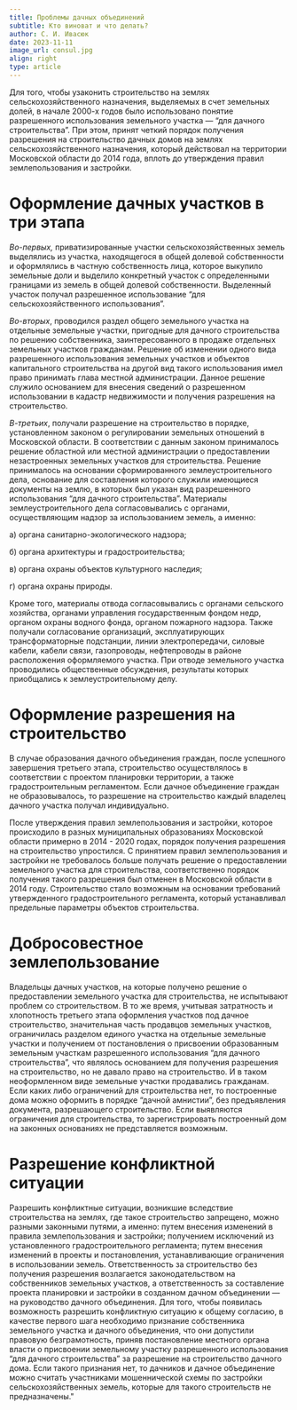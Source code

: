 ```yaml
---
title: Проблемы дачных объединений
subtitle: Кто виноват и что делать?
author: С. И. Ивасюк
date: 2023-11-11
image_url: consul.jpg         
align: right  
type: article
---
```

Для того, чтобы узаконить строительство на землях сельскохозяйственного назначения, выделяемых в счет земельных долей, в начале 2000-х годов было использовано понятие разрешенного использования земельного участка — “для дачного строительства”. При этом, принят четкий порядок получения разрешения на строительство дачных домов на землях сельскохозяйственного назначения, который действовал на территории Московской области до 2014 года, вплоть до утверждения правил землепользования и застройки.

# Оформление дачных участков в три этапа

*Во-первых,* приватизированные участки сельскохозяйственных земель выделялись из участка, находящегося в общей долевой собственности и оформлялись в частную собственность лица, которое выкупило земельные доли и выделило конкретный участок с определенными границами из земель в общей долевой собственности. Выделенный участок получал разрешенное использование “для сельскохозяйственного использования”.

*Во-вторых*, проводился раздел общего земельного участка на отдельные земельные участки, пригодные для дачного строительства по решению собственника, заинтересованного в продаже отдельных земельных участков гражданам. Решение об изменении одного вида разрешенного использования земельных участков и объектов капитального строительства на другой вид такого использования имел право принимать глава местной администрации. Данное решение служило основанием для внесения сведений о разрешенном использовании в кадастр недвижимости и получения разрешения на строительство.

*В-третьих*, получали разрешение на строительство в порядке, установленном законом о регулировании земельных отношений в Московской области. В соответствии с данным законом принималось решение областной или местной администрации о предоставлении незастроенных земельных участков для строительства. Решение принималось на основании сформированного землеустроительного дела, основание для составления которого служили имеющиеся документы на землю, в которых был указан вид разрешенного использования “для дачного строительства”. Материалы землеустроительного дела согласовывались с органами, осуществляющим надзор за использованием земель, а именно:

а) органа санитарно-экологического надзора;

б) органа архитектуры и градостроительства;

в) органа охраны объектов культурного наследия;

г) органа охраны природы.

Кроме того, материалы отвода согласовывались с органами сельского хозяйства, органами управления государственным фондом недр, органом охраны водного фонда, органом пожарного надзора. Также получали согласование организаций, эксплуатирующих трансформаторные подстанции, линии электропередачи, силовые кабели, кабели связи, газопроводы, нефтепроводы в районе расположения оформляемого участка. При отводе земельного участка проводились общественные обсуждения, результаты которых приобщались к землеустроительному делу.

# Оформление разрешения на строительство

В случае образования дачного объединения граждан, после успешного завершения третьего этапа, строительство осуществлялось в соответствии с проектом планировки территории, а также градостроительным регламентом. Если дачное объединение граждан не образовывалось, то разрешение на строительство каждый владелец дачного участка получал индивидуально.

После утверждения правил землепользования и застройки, которое происходило в разных муниципальных образованиях Московской области примерно в 2014 - 2020 годах, порядок получения разрешения на строительство упростился. С принятием правил землепользования и застройки не требовалось больше получать решение о предоставлении земельного участка для строительства, соответственно порядок получения такого разрешения был отменен в Московской области в 2014 году. Строительство стало возможным на основании требований утвержденного градостроительного регламента, который устанавливал предельные параметры объектов строительства.

# Добросовестное землепользование

Владельцы дачных участков, на которые получено решение о предоставлении земельного участка для строительства, не испытывают проблем со строительством. В то же время, учитывая затратность и хлопотность третьего этапа оформления участков под дачное строительство, значительная часть продавцов земельных участков, ограничилась разделом единого участка на отдельные земельные участки и получением от постановления о присвоении образованным земельным участкам разрешенного использования “для дачного строительства”, что являлось основанием для получения разрешения на строительство, но не давало право на строительство. И в таком неоформленном виде земельные участки продавались гражданам. Если каких либо ограничений для строительства нет, то построенные дома можно оформить в порядке “дачной амнистии”, без предъявления документа, разрешающего строительство. Если выявляются ограничения для строительства, то зарегистрировать построенный дом на законных основаниях не представляется возможным.

# Разрешение конфликтной ситуации

Разрешить конфликтные ситуации, возникшие вследствие строительства на землях, где такое строительство запрещено, можно разными законными путями, а именно: путем внесения изменений в правила землепользования и застройки; получением исключений из установленного градостроительного регламента; путем внесения изменений в проекты и постановления, устанавливающие ограничения в использовании земель. Ответственность за строительство без получения разрешения возлагается законодательством на собственников земельных участков, а ответственность за составление проекта планировки и застройки в созданном дачном объединении — на руководство дачного объединения. Для того, чтобы появилась возможность разрешить конфликтную ситуацию к общему согласию, в качестве первого шага необходимо признание собственника земельного участка и дачного объединения, что они допустили правовую безграмотность, приняв постановление местного органа власти о присвоении земельному участку разрешенного использования “для дачного строительства” за разрешение на строительство дачного дома. Если такого признания нет, то дачников и дачное объединение можно считать участниками мошеннической схемы по застройки сельскохозяйственных земель, которые для такого строительств не предназначены."

